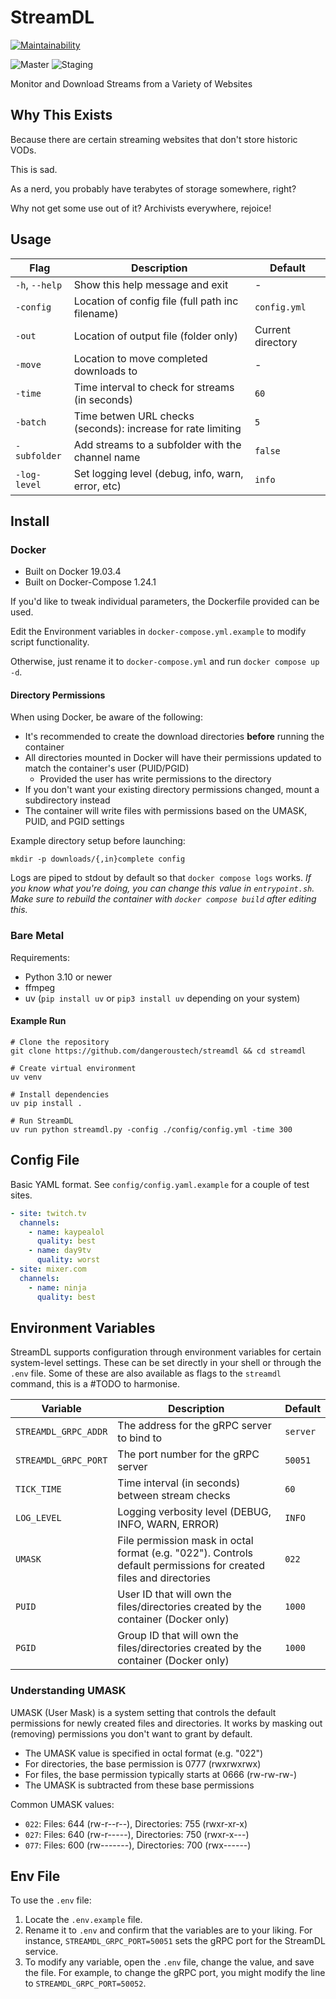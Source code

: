 # StreamDL

[![Maintainability](https://api.codeclimate.com/v1/badges/5145a4b986526fa4573b/maintainability)](https://codeclimate.com/github/dangeroustech/StreamDL/maintainability)

![Master](https://github.com/dangeroustech/streamdl/actions/workflows/deploy_master.yml/badge.svg)
![Staging](https://github.com/dangeroustech/streamdl/actions/workflows/deploy_staging.yml/badge.svg)

Monitor and Download Streams from a Variety of Websites

## Why This Exists

Because there are certain streaming websites that don't store historic VODs.

This is sad.

As a nerd, you probably have terabytes of storage somewhere, right?

Why not get some use out of it? Archivists everywhere, rejoice!

## Usage

| Flag           | Description                                                  | Default           |
| -------------- | ------------------------------------------------------------ | ----------------- |
| `-h`, `--help` | Show this help message and exit                              | -                 |
| `-config`      | Location of config file (full path inc filename)             | `config.yml`      |
| `-out`         | Location of output file (folder only)                        | Current directory |
| `-move`        | Location to move completed downloads to                      | -                 |
| `-time`        | Time interval to check for streams (in seconds)              | `60`              |
| `-batch`       | Time betwen URL checks (seconds): increase for rate limiting | `5`               |
| `-subfolder`   | Add streams to a subfolder with the channel name             | `false`           |
| `-log-level`   | Set logging level (debug, info, warn, error, etc)            | `info`            |

## Install

### Docker

- Built on Docker 19.03.4
- Built on Docker-Compose 1.24.1

If you'd like to tweak individual parameters, the Dockerfile provided can be used.

Edit the Environment variables in `docker-compose.yml.example` to modify script functionality.

Otherwise, just rename it to `docker-compose.yml` and run `docker compose up -d`.

#### Directory Permissions

When using Docker, be aware of the following:

- It's recommended to create the download directories **before** running the container
- All directories mounted in Docker will have their permissions updated to match the container's user (PUID/PGID)
  - Provided the user has write permissions to the directory
- If you don't want your existing directory permissions changed, mount a subdirectory instead
- The container will write files with permissions based on the UMASK, PUID, and PGID settings

Example directory setup before launching:

```shell
mkdir -p downloads/{,in}complete config
```

Logs are piped to stdout by default so that `docker compose logs` works.
_If you know what you're doing, you can change this value in `entrypoint.sh`._
_Make sure to rebuild the container with `docker compose build` after editing this._

### Bare Metal

Requirements:

- Python 3.10 or newer
- ffmpeg
- uv (`pip install uv` or `pip3 install uv` depending on your system)

#### Example Run

```shell
# Clone the repository
git clone https://github.com/dangeroustech/streamdl && cd streamdl

# Create virtual environment
uv venv

# Install dependencies
uv pip install .

# Run StreamDL
uv run python streamdl.py -config ./config/config.yml -time 300
```

## Config File

Basic YAML format. See `config/config.yaml.example` for a couple of test sites.

```yaml
- site: twitch.tv
  channels:
    - name: kaypealol
      quality: best
    - name: day9tv
      quality: worst
- site: mixer.com
  channels:
    - name: ninja
      quality: best
```

## Environment Variables

StreamDL supports configuration through environment variables for certain system-level settings.
These can be set directly in your shell or through the `.env` file.
Some of these are also available as flags to the `streamdl` command, this is a #TODO to harmonise.

| Variable             | Description                                                                                                       | Default  |
| -------------------- | ----------------------------------------------------------------------------------------------------------------- | -------- |
| `STREAMDL_GRPC_ADDR` | The address for the gRPC server to bind to                                                                        | `server` |
| `STREAMDL_GRPC_PORT` | The port number for the gRPC server                                                                               | `50051`  |
| `TICK_TIME`          | Time interval (in seconds) between stream checks                                                                  | `60`     |
| `LOG_LEVEL`          | Logging verbosity level (DEBUG, INFO, WARN, ERROR)                                                                | `INFO`   |
| `UMASK`              | File permission mask in octal format (e.g. "022"). Controls default permissions for created files and directories | `022`    |
| `PUID`               | User ID that will own the files/directories created by the container (Docker only)                                | `1000`   |
| `PGID`               | Group ID that will own the files/directories created by the container (Docker only)                               | `1000`   |

### Understanding UMASK

UMASK (User Mask) is a system setting that controls the default permissions for newly created files and directories.
It works by masking out (removing) permissions you don't want to grant by default.

- The UMASK value is specified in octal format (e.g. "022")
- For directories, the base permission is 0777 (rwxrwxrwx)
- For files, the base permission typically starts at 0666 (rw-rw-rw-)
- The UMASK is subtracted from these base permissions

Common UMASK values:

- `022`: Files: 644 (rw-r--r--), Directories: 755 (rwxr-xr-x)
- `027`: Files: 640 (rw-r-----), Directories: 750 (rwxr-x---)
- `077`: Files: 600 (rw-------), Directories: 700 (rwx------)

## Env File

To use the `.env` file:

1. Locate the `.env.example` file.
2. Rename it to `.env` and confirm that the variables are to your liking.
   For instance, `STREAMDL_GRPC_PORT=50051` sets the gRPC port for the StreamDL service.
3. To modify any variable, open the `.env` file, change the value, and save the file.
   For example, to change the gRPC port, you might modify the line to `STREAMDL_GRPC_PORT=50052`.
